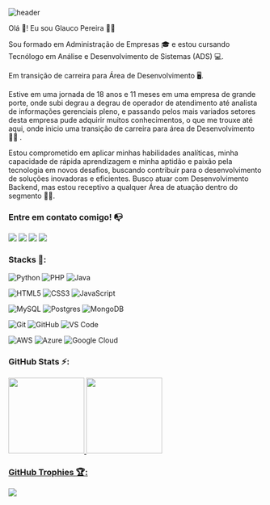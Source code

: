 ![header](https://capsule-render.vercel.app/api?type=soft&height=100&color=212121&text=Glauco%20Pereira&reversal=false&textBg=false&fontColor=fff&fontAlign=50&stroke=e4e4e4&strokeWidth=0&rotate=0&descAlign=0&descAlignY=0&fontAlignY=55)

Olá :wave:! Eu sou Glauco Pereira :person_bald:

Sou formado em Administração de Empresas 🎓 e estou cursando Tecnólogo em Análise e Desenvolvimento de Sistemas (ADS) 💻.

Em transição de carreira para Área de Desenvolvimento :desktop_computer:.

Estive em uma jornada de 18 anos e 11 meses em uma empresa de grande porte, onde subi degrau a degrau de operador de atendimento até analista de informações gerenciais pleno, e passando pelos mais variados setores desta empresa pude adquirir muitos conhecimentos, o que me trouxe até aqui, onde inicio uma transição de carreira para área de Desenvolvimento :man_technologist:	.

Estou comprometido em aplicar minhas habilidades analíticas, minha capacidade de rápida aprendizagem e minha aptidão e paixão pela tecnologia em novos desafios, buscando contribuir para o desenvolvimento de soluções inovadoras e eficientes. Busco atuar com Desenvolvimento Backend, mas estou receptivo a qualquer Área de atuação dentro do segmento :fist_right::fist_left:.


### Entre em contato comigo! 📭
<div>
  <a href="https://glaucopereira.com" target="_blank"><img src="https://img.shields.io/badge/Portfólio-e4e4e4?style=for-the-badge&logo=educative&logoColor=262626" target="_blank"></a>
  <a href="mailto:eu@glaucopereira.com?subject=Podemos conversar?&body=Olá Glauco," target="_blank"><img src="https://img.shields.io/badge/Mail-00A1F1?style=for-the-badge&logo=mailgun&logoColor=white" target="_blank"></a>
  <a href="https://www.linkedin.com/in/glaucopereira/" target="_blank"><img src="https://img.shields.io/badge/-LinkedIn-%230077B5?style=for-the-badge&logo=linkedin&logoColor=white" target="_blank"></a>
  <a href="https://www.twitch.tv/gpereirajpa" target="_blank"><img src="https://img.shields.io/badge/Twitch-9146FF?style=for-the-badge&logo=twitch&logoColor=white" target="_blank"></a>
</div>

### Stacks 🔧:

![Python](https://img.shields.io/badge/python-%233776AB.svg?style=for-the-badge&logo=python&logoColor=white)
![PHP](https://img.shields.io/badge/php-%23777BB4.svg?style=for-the-badge&logo=php&logoColor=white)
![Java](https://img.shields.io/badge/java-%23ED8B00.svg?style=for-the-badge&logo=openjdk&logoColor=white)

![HTML5](https://img.shields.io/badge/html5-%23E34F26.svg?style=for-the-badge&logo=html5&logoColor=white)
![CSS3](https://img.shields.io/badge/css3-%231572B6.svg?style=for-the-badge&logo=css3&logoColor=white)
![JavaScript](https://img.shields.io/badge/javascript-%23323330.svg?style=for-the-badge&logo=javascript&logoColor=%23F7DF1E)

![MySQL](https://img.shields.io/badge/mysql-%2300f.svg?style=for-the-badge&logo=mysql&logoColor=white)
![Postgres](https://img.shields.io/badge/postgres-%23316192.svg?style=for-the-badge&logo=postgresql&logoColor=white)
![MongoDB](https://img.shields.io/badge/mongodb-%2347A248.svg?style=for-the-badge&logo=mongodb&logoColor=white)

![Git](https://img.shields.io/badge/git-%23F05033.svg?style=for-the-badge&logo=git&logoColor=white)
![GitHub](https://img.shields.io/badge/github-%23121011.svg?style=for-the-badge&logo=github&logoColor=white)
![VS Code](https://img.shields.io/badge/VS%20Code-0078d7.svg?style=for-the-badge&logo=visual-studio-code&logoColor=white)

![AWS](https://img.shields.io/badge/aws-%23FF9900.svg?style=for-the-badge&logo=amazon-aws&logoColor=white)
![Azure](https://img.shields.io/badge/azure-%230072C6.svg?style=for-the-badge&logo=microsoft-azure&logoColor=white)
![Google Cloud](https://img.shields.io/badge/Google%20Cloud-%234285F4.svg?style=for-the-badge&logo=google-cloud&logoColor=white)


### GitHub Stats ⚡:

<div>
  <a href="https://github.com/gpereira86">
  <img height="150em" src="https://github-readme-stats.vercel.app/api/top-langs/?username=gpereira86&layout=compact&langs_count=7&theme=dracula"/>
  <img height="150em" src="https://github-readme-stats.vercel.app/api?username=gpereira86&show_icons=true&theme=dracula"/>
    
</div>

### GitHub Trophies :trophy::

![](https://github-profile-trophy.vercel.app/?username=gpereira86&theme=monokai&no-frame=true&no-bg=false&margin-w=4)
